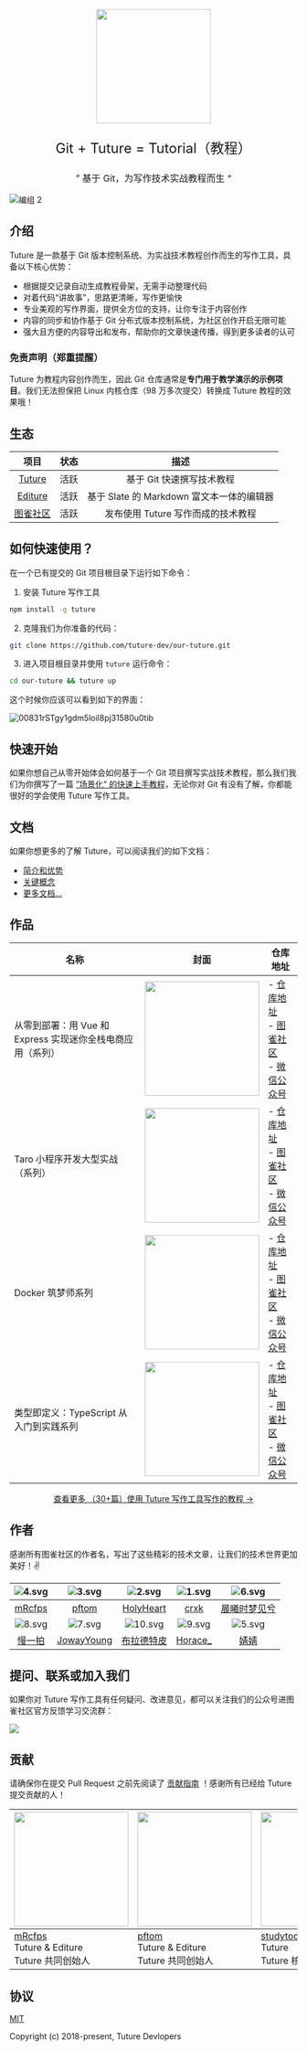<p align="center"><img style="width: 200px" src="https://user-gold-cdn.xitu.io/2020/4/8/171577bb979987bd?w=330&h=400&f=svg&s=3342"/></p>

<p align="center" style="font-size: 24px;">Git + Tuture = Tutorial（教程）</p>

<p align="center" style="font-size: 16px;">”       基于 Git，为写作技术实战教程而生     “</p>

![编组 2](https://tva1.sinaimg.cn/large/00831rSTgy1gdm6uwl8cij31qt0u0try.jpg)

## 介绍

Tuture 是一款基于 Git 版本控制系统、为实战技术教程创作而生的写作工具，具备以下核心优势：

- 根据提交记录自动生成教程骨架，无需手动整理代码
- 对着代码“讲故事”，思路更清晰，写作更愉快
- 专业美观的写作界面，提供全方位的支持，让你专注于内容创作
- 内容的同步和协作基于 Git 分布式版本控制系统，为社区创作开启无限可能
- 强大且方便的内容导出和发布，帮助你的文章快速传播，得到更多读者的认可

### 免责声明（郑重提醒）

Tuture 为教程内容创作而生，因此 Git 仓库通常是**专门用于教学演示的示例项目**。我们无法担保把 Linux 内核仓库（98 万多次提交）转换成 Tuture 教程的效果哦！

## 生态

|                     **项目**                     | **状态** |                 **描述**                  |
| :----------------------------------------------: | :------: | :---------------------------------------: |
|  [Tuture](https://github.com/tuture-dev/tuture)  |   活跃   |         基于 Git 快速撰写技术教程         |
| [Editure](https://github.com/tuture-dev/editure) |   活跃   | 基于 Slate 的 Markdown 富文本一体的编辑器 |
|  [图雀社区](https://github.com/tuture-dev/hub)   |   活跃   |    发布使用 Tuture 写作而成的技术教程     |

<a name="PUOxn"></a>

## 如何快速使用？

在一个已有提交的 Git 项目根目录下运行如下命令：

1. 安装 Tuture 写作工具

```bash
npm install -g tuture
```

2. 克隆我们为你准备的代码：

```bash
git clone https://github.com/tuture-dev/our-tuture.git
```

3. 进入项目根目录并使用 `tuture` 运行命令：

```bash
cd our-tuture && tuture up
```

这个时候你应该可以看到如下的界面：

![00831rSTgy1gdm5loil8pj31580u0tib](https://tva1.sinaimg.cn/large/00831rSTgy1gdm6wsd2hfj31580u0tc1.jpg)

## 快速开始

如果你想自己从零开始体会如何基于一个 Git 项目撰写实战技术教程，那么我们我们为你撰写了一篇 [”场景化“ 的快速上手教程](https://www.yuque.com/tuture/product-manuals)，无论你对 Git 有没有了解，你都能很好的学会使用 Tuture 写作工具。

## 文档

如果你想更多的了解 Tuture，可以阅读我们的如下文档：

- [简介和优势](https://www.yuque.com/tuture/product-manuals/overview)
- [关键概念](https://www.yuque.com/tuture/product-manuals/concepts)
- [更多文档...](https://www.yuque.com/tuture/product-manuals)

## 作品

| 名称                                                       | 封面                                                                                        | 仓库地址                                                                                                                                                                                                   |
| ---------------------------------------------------------- | ------------------------------------------------------------------------------------------- | ---------------------------------------------------------------------------------------------------------------------------------------------------------------------------------------------------------- |
| 从零到部署：用 Vue 和 Express 实现迷你全栈电商应用（系列） | <img width="200" src="https://tva1.sinaimg.cn/large/00831rSTgy1gdmdz6q1hjj309g048t9r.jpg"/> | - [仓库地址](https://github.com/tuture-dev/vue-online-shop-frontend)<br />- [图雀社区](https://tuture.co/2019/10/17/0b662ce/)<br />- [微信公众号](https://mp.weixin.qq.com/s/1YdC9mY3JTqxSuJ9G4l1Qw)<br /> |
| Taro 小程序开发大型实战（系列）                            | <img width="200" src="https://tva1.sinaimg.cn/large/00831rSTgy1gdme080rr4j30ao04mmyg.jpg"/> | - [仓库地址](https://github.com/tuture-dev/ultra-club)<br />- [图雀社区](https://tuture.co/2019/12/26/34a473b/)<br />- [微信公众号](https://mp.weixin.qq.com/s/KtnhfEx-cq1V-TDV67V-Qg) <br />              |
| Docker 筑梦师系列                                          | <img width="200" src="https://tva1.sinaimg.cn/large/00831rSTgy1gdme151sflj30as04uta5.jpg"/> | - [仓库地址](https://github.com/tuture-dev/docker-dream)<br />- [图雀社区](https://tuture.co/2020/01/01/442cc8d/)<br />- [微信公众号](https://mp.weixin.qq.com/s/GmkMFd0frqBNZN0u4sy8Ow)<br />             |
| 类型即定义：TypeScript 从入门到实践系列                    | <img width="200" src="https://tva1.sinaimg.cn/large/00831rSTgy1gdme83j3apj30aq04qabx.jpg"/> | - [仓库地址](https://github.com/tuture-dev/typescript-tea)<br />- [图雀社区](https://tuture.co/2020/04/06/C_ao1Yv/) <br />- [微信公众号](https://mp.weixin.qq.com/s/u230EnsNh-WMSC07FSi2wg)<br />          |

<p align="center"><a href="https://tuture.co/">查看更多 （30+篇）使用 Tuture 写作工具写作的教程 →</a></p>

## 作者

感谢所有图雀社区的作者名，写出了这些精彩的技术文章，让我们的技术世界更加美好！✌️

|           ![4.svg](https://user-gold-cdn.xitu.io/2020/4/8/171577bbb918aa78?w=60&h=60&f=svg&s=492835)           | ![3.svg](https://user-gold-cdn.xitu.io/2020/4/8/171577bbdff59747?w=60&h=60&f=svg&s=534459) | ![2.svg](https://user-gold-cdn.xitu.io/2020/4/8/171577bbe1b9897e?w=60&h=60&f=svg&s=1104039) | ![1.svg](https://user-gold-cdn.xitu.io/2020/4/8/171577bbe7b239e0?w=60&h=60&f=svg&s=371524) | ![6.svg](https://user-gold-cdn.xitu.io/2020/4/8/171577bbfa9b7eb6?w=60&h=60&f=svg&s=365355) |
| :------------------------------------------------------------------------------------------------------------: | :----------------------------------------------------------------------------------------: | :-----------------------------------------------------------------------------------------: | :----------------------------------------------------------------------------------------: | :----------------------------------------------------------------------------------------: |
|                                      [mRcfps](https://github.com/mRcfps)                                       |                             [pftom](https://github.com/pftom)                              |                          [HolyHeart](https://github.com/HolyHeart)                          |                              [crxk](https://github.com/crxk)                               |              [晨曦时梦见兮](https://juejin.im/user/5b13f11d5188257da1245183)               |
|           ![8.svg](https://user-gold-cdn.xitu.io/2020/4/8/171577bbf9d5493a?w=60&h=60&f=svg&s=513047)           | ![7.svg](https://user-gold-cdn.xitu.io/2020/4/8/171577bc1aa37cf9?w=60&h=60&f=svg&s=453059) | ![10.svg](https://user-gold-cdn.xitu.io/2020/4/8/171577bc247bb547?w=60&h=60&f=svg&s=774349) | ![9.svg](https://user-gold-cdn.xitu.io/2020/4/8/171577bc260df131?w=60&h=60&f=svg&s=394291) | ![5.svg](https://user-gold-cdn.xitu.io/2020/4/8/171577bc27105173?w=60&h=60&f=svg&s=443283) |
| [慢一拍](https://mp.weixin.qq.com/mp/profile_ext?action=home&__biz=MzIzNjYyNjMxNg==&scene=124#wechat_redirect) |               [JowayYoung](https://juejin.im/user/584ec3a661ff4b006cd6383e)                |                        [布拉德特皮](https://github.com/SephirothKid)                        |                               [Horace\_](http://ihorace.cn/)                               |                                [婧婧](https://jinghao.xyz/)                                |

## 提问、联系或加入我们

如果你对 Tuture 写作工具有任何疑问、改进意见，都可以关注我们的公众号进图雀社区官方反馈学习交流群：

![](https://user-gold-cdn.xitu.io/2020/4/8/171577bc36f04df9?w=900&h=500&f=png&s=138401)

## 贡献

请确保你在提交 Pull Request 之前先阅读了 [贡献指南](https://www.yuque.com/tuture/mtnpg1/xxxx) ！感谢所有已经给 Tuture 提交贡献的人！

| <img style="width: 200px;" src="https://tva1.sinaimg.cn/large/00831rSTgy1gdm6rv9wx5j308o08odhc.jpg" /> | <img style="width: 200px;"  src="https://tva1.sinaimg.cn/large/00831rSTgy1gdm6scg251j308o08oq58.jpg"/> | <img style="width: 200px;" src="https://tva1.sinaimg.cn/large/00831rSTgy1gdm6soy5jhj308o08omyb.jpg"/> | <img style="width: 200px" src="https://tva1.sinaimg.cn/large/00831rSTgy1gdm6tje8qtj308o08o781.jpg" /> |
| ------------------------------------------------------------------------------------------------------ | ------------------------------------------------------------------------------------------------------ | ----------------------------------------------------------------------------------------------------- | ----------------------------------------------------------------------------------------------------- |
| [mRcfps](https://github.com/mRcfps)<br />Tuture & Editure <br />Tuture 共同创始人                      | [pftom](https://github.com/pftom)<br />Tuture & Editure<br />Tuture 共同创始人                         | [studytoohard](https://github.com/studytoohard)<br />Tuture<br />Tuture 核心贡献者                    | [HolyHeart](https://github.com/HolyHeart)<br />Tuture<br />Tuture 核心贡献者                          |

## 协议

[MIT](https://github.com/tuture-dev/tuture/blob/master/LICENSE)

Copyright (c) 2018-present, Tuture Devlopers
